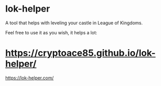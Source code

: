 # lok-helper
A tool that helps with leveling your castle in League of Kingdoms.

Feel free to use it as you wish, it helps a lot: 

# https://cryptoace85.github.io/lok-helper/

https://lok-helper.com/
